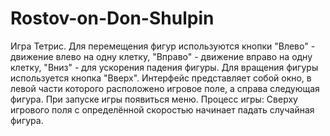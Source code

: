 # Rostov-on-Don-Shulpin
Игра Тетрис.
Для перемещения фигур используются кнопки "Влево" - движение влево на одну клетку, "Вправо" - движение вправо на одну клетку, "Вниз" - для ускорения падения фигуры.
Для вращения фигуры используется кнопка "Вверх".
Интерфейс представляет собой окно, в левой части которого расположено игровое поле, а справа следующая фигура.
При запуске игры появиться меню.
Процесс игры:
  Сверху игрового поля с определённой скоростью начинает падать случайная фигура.
